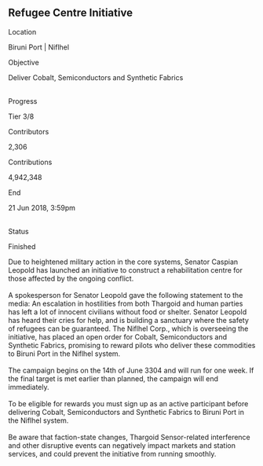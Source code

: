 ## Refugee Centre Initiative

Location

Biruni Port \| Niflhel

Objective

Deliver Cobalt, Semiconductors and Synthetic Fabrics

\
Progress

Tier 3/8

Contributors

2,306

Contributions

4,942,348

End

21 Jun 2018, 3:59pm

\
Status

Finished

Due to heightened military action in the core systems, Senator Caspian
Leopold has launched an initiative to construct a rehabilitation centre
for those affected by the ongoing conflict.\
\
A spokesperson for Senator Leopold gave the following statement to the
media: An escalation in hostilities from both Thargoid and human parties
has left a lot of innocent civilians without food or shelter. Senator
Leopold has heard their cries for help, and is building a sanctuary
where the safety of refugees can be guaranteed. The Niflhel Corp., which
is overseeing the initiative, has placed an open order for Cobalt,
Semiconductors and Synthetic Fabrics, promising to reward pilots who
deliver these commodities to Biruni Port in the Niflhel system.\
\
The campaign begins on the 14th of June 3304 and will run for one week.
If the final target is met earlier than planned, the campaign will end
immediately.\
\
To be eligible for rewards you must sign up as an active participant
before delivering Cobalt, Semiconductors and Synthetic Fabrics to Biruni
Port in the Niflhel system.\
\
Be aware that faction-state changes, Thargoid Sensor-related
interference and other disruptive events can negatively impact markets
and station services, and could prevent the initiative from running
smoothly.
